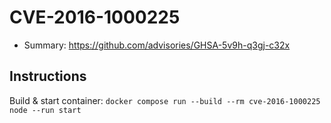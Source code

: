 # CVE-2016-1000225

- Summary: https://github.com/advisories/GHSA-5v9h-q3gj-c32x

## Instructions

Build & start container: `docker compose run --build --rm cve-2016-1000225 node --run start`
